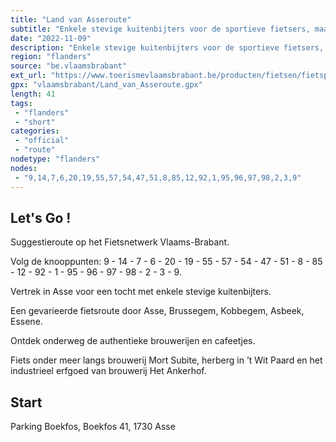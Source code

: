 ```yaml
---
title: "Land van Asseroute"
subtitle: "Enkele stevige kuitenbijters voor de sportieve fietsers, maar zeker voldoende aanbod aan authentieke brouwerijen en cafeetjes om ook echt te genieten"
date: "2022-11-09"
description: "Enkele stevige kuitenbijters voor de sportieve fietsers, maar zeker voldoende aanbod aan authentieke brouwerijen en cafeetjes om ook echt te genieten. Je komt onder meer langs brouwerij Mort Subite, herberg in ’t Wit Paard en het industrieel erfgoed van brouwerij Het Ankerhof."
region: "flanders"
source: "be.vlaamsbrabant"
ext_url: "https://www.toerismevlaamsbrabant.be/producten/fietsen/fietsproducten/land-van-asseroute/index.html"
gpx: "vlaamsbrabant/Land_van_Asseroute.gpx"
length: 41
tags:
 - "flanders"
 - "short"
categories:
 - "official"
 - "route"
nodetype: "flanders"
nodes:
 - "9,14,7,6,20,19,55,57,54,47,51,8,85,12,92,1,95,96,97,98,2,3,9"
---
```


## Let's Go ! 

Suggestieroute op het Fietsnetwerk Vlaams-Brabant.

Volg de knooppunten: 9 - 14 - 7 - 6 - 20 - 19 - 55 - 57 - 54 - 47 - 51 - 8 - 85 - 12 - 92 - 1 - 95 - 96 - 97 - 98 - 2 - 3 - 9.

Vertrek in Asse voor een tocht met enkele stevige kuitenbijters.

Een gevarieerde fietsroute door Asse, Brussegem, Kobbegem, Asbeek, Essene.

Ontdek onderweg de authentieke brouwerijen en cafeetjes.

Fiets onder meer langs brouwerij Mort Subite, herberg in ’t Wit Paard en het industrieel erfgoed van brouwerij Het Ankerhof.

## Start

Parking Boekfos, Boekfos 41, 1730 Asse
